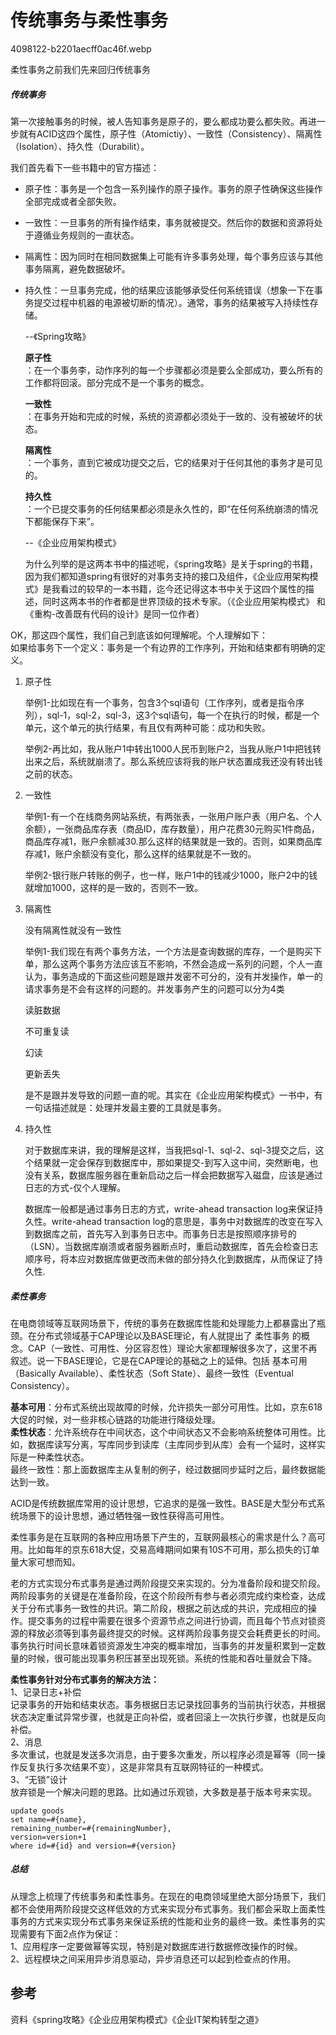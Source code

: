 # 传统事务与柔性事务

4098122-b2201aecff0ac46f.webp

柔性事务之前我们先来回归传统事务

##### 传统事务

第一次接触事务的时候，被人告知事务是原子的，要么都成功要么都失败。再进一步就有ACID这四个属性，原子性（Atomictiy）、一致性（Consistency）、隔离性（Isolation）、持久性（Durabilit）。

我们首先看下一些书籍中的官方描述：

* 原子性：事务是一个包含一系列操作的原子操作。事务的原子性确保这些操作全部完成或者全部失败。
* 一致性：一旦事务的所有操作结束，事务就被提交。然后你的数据和资源将处于遵循业务规则的一直状态。
* 隔离性：因为同时在相同数据集上可能有许多事务处理，每个事务应该与其他事务隔离，避免数据破坏。
* 持久性：一旦事务完成，他的结果应该能够承受任何系统错误（想象一下在事务提交过程中机器的电源被切断的情况）。通常，事务的结果被写入持续性存储。

  --《Spring攻略》

  **原子性**  
  ：在一个事务李，动作序列的每一个步骤都必须是要么全部成功，要么所有的工作都将回滚。部分完成不是一个事务的概念。

  **一致性**  
  ：在事务开始和完成的时候，系统的资源都必须处于一致的、没有被破坏的状态。

  **隔离性**  
  ：一个事务，直到它被成功提交之后，它的结果对于任何其他的事务才是可见的。

  **持久性**  
  ：一个已提交事务的任何结果都必须是永久性的，即“在任何系统崩溃的情况下都能保存下来”。

  --《企业应用架构模式》

  为什么列举的是这两本书中的描述呢，《spring攻略》是关于spring的书籍，因为我们都知道spring有很好的对事务支持的接口及组件，《企业应用架构模式》是我看过的较早的一本书籍，迄今还记得这本书中关于这四个属性的描述，同时这两本书的作者都是世界顶级的技术专家。（《企业应用架构模式》 和《重构-改善既有代码的设计》是同一位作者）

OK，那这四个属性，我们自己到底该如何理解呢。个人理解如下：  
 如果给事务下一个定义：事务是一个有边界的工作序列，开始和结束都有明确的定义。

1. 原子性

   举例1-比如现在有一个事务，包含3个sql语句（工作序列，或者是指令序列），sql-1，sql-2，sql-3，这3个sql语句，每一个在执行的时候，都是一个单元，这个单元的执行结果，有且仅有两种可能：成功和失败。

   举例2-再比如，我从账户1中转出1000人民币到账户2，当我从账户1中把钱转出来之后，系统就崩溃了。那么系统应该将我的账户状态置成我还没有转出钱之前的状态。

2. 一致性

   举例1-有一个在线商务网站系统，有两张表，一张用户账户表（用户名、个人余额），一张商品库存表（商品ID，库存数量），用户花费30元购买1件商品，商品库存减1，账户余额减30.那么这样的结果就是一致的。否则，如果商品库存减1，账户余额没有变化，那么这样的结果就是不一致的。

   举例2-银行账户转账的例子，也一样，账户1中的钱减少1000，账户2中的钱就增加1000，这样的是一致的，否则不一致。

3. 隔离性

   没有隔离性就没有一致性

   举例1-我们现在有两个事务方法，一个方法是查询数据的库存，一个是购买下单，那么这两个事务方法应该互不影响，不然会造成一系列的问题，个人一直认为，事务造成的下面这些问题是跟并发密不可分的，没有并发操作，单一的请求事务是不会有这样的问题的。并发事务产生的问题可以分为4类

   读脏数据

   不可重复读

   幻读

   更新丢失

   是不是跟并发导致的问题一直的呢。其实在《企业应用架构模式》一书中，有一句话描述就是：处理并发最主要的工具就是事务。

4. 持久性

   对于数据库来讲，我的理解是这样，当我把sql-1、sql-2、sql-3提交之后，这个结果就一定会保存到数据库中，那如果提交-到写入这中间，突然断电，也没有关系，数据库服务器在重新启动之后一样会把数据写入磁盘，应该是通过日志的方式-仅个人理解。

   数据库一般都是通过事务日志的方式，write-ahead transaction log来保证持久性。write-ahead transaction log的意思是，事务中对数据库的改变在写入到数据库之前，首先写入到事务日志中。而事务日志是按照顺序排号的（LSN）。当数据库崩溃或者服务器断点时，重启动数据库，首先会检查日志顺序号，将本应对数据库做更改而未做的部分持久化到数据库，从而保证了持久性.

##### 柔性事务

在电商领域等互联网场景下，传统的事务在数据库性能和处理能力上都暴露出了瓶颈。在分布式领域基于CAP理论以及BASE理论，有人就提出了 柔性事务 的概念。CAP（一致性、可用性、分区容忍性）理论大家都理解很多次了，这里不再叙述。说一下BASE理论，它是在CAP理论的基础之上的延伸。包括 基本可用（Basically Available）、柔性状态（Soft State）、最终一致性（Eventual Consistency）。

**基本可用**：分布式系统出现故障的时候，允许损失一部分可用性。比如，京东618大促的时候，对一些非核心链路的功能进行降级处理。  
**柔性状态**：允许系统存在中间状态，这个中间状态又不会影响系统整体可用性。比如，数据库读写分离，写库同步到读库（主库同步到从库）会有一个延时，这样实际是一种柔性状态。  
 最终一致性：那上面数据库主从复制的例子，经过数据同步延时之后，最终数据能达到一致。

ACID是传统数据库常用的设计思想，它追求的是强一致性。BASE是大型分布式系统场景下的设计思想，通过牺牲强一致性获得高可用性。

柔性事务是在互联网的各种应用场景下产生的，互联网最核心的需求是什么？高可用。比如每年的京东618大促，交易高峰期间如果有10S不可用，那么损失的订单量大家可想而知。

老的方式实现分布式事务是通过两阶段提交来实现的。分为准备阶段和提交阶段。两阶段事务的关键是在准备阶段，在这个阶段所有参与者必须完成约束检查，达成关于分布式事务一致性的共识。第二阶段，根据之前达成的共识，完成相应的操作。提交事务的过程中需要在很多个资源节点之间进行协调，而且每个节点对锁资源的释放必须等到事务最终提交的时候。这样两阶段事务提交会耗费更长的时间。事务执行时间长意味着锁资源发生冲突的概率增加，当事务的并发量积累到一定数量的时候，很可能出现事务积压甚至出现死锁。系统的性能和吞吐量就会下降。

**柔性事务针对分布式事务的解决方法：**  
 1、记录日志+补偿  
 记录事务的开始和结束状态。事务根据日志记录找回事务的当前执行状态，并根据状态决定重试异常步骤，也就是正向补偿，或者回滚上一次执行步骤，也就是反向补偿。  
 2、消息  
 多次重试，也就是发送多次消息，由于要多次重发，所以程序必须是幂等（同一操作反复执行多次结果不变），这是非常具有互联网特征的一种模式。  
 3、“无锁”设计  
 放弃锁是一个解决问题的思路。比如通过乐观锁，大多数是基于版本号来实现。

```
update goods
set name=#{name},
remaining_number=#{remainingNumber},
version=version+1
where id=#{id} and version=#{version}
```

##### 总结

从理念上梳理了传统事务和柔性事务。在现在的电商领域里绝大部分场景下，我们都不会使用两阶段提交这样低效的方式来实现分布式事务。我们都会采取上面柔性事务的方式来实现分布式事务来保证系统的性能和业务的最终一致。柔性事务的实现需要有下面2点作为保证：  
 1、应用程序一定要做幂等实现，特别是对数据库进行数据修改操作的时候。  
 2、远程模块之间采用异步消息驱动，异步消息还可以起到检查点的作用。

## 参考

资料《spring攻略》《企业应用架构模式》《企业IT架构转型之道》

  


  




